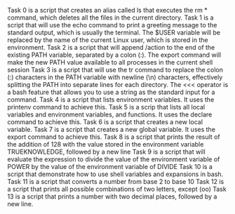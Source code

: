 Task 0 is a script that creates an alias called ls that executes the rm * command, which deletes all the files in the current directory.
Task 1 is a script that will use the echo command to print a greeting message to the standard output, which is usually the terminal. The $USER variable will be replaced by the name of the current Linux user, which is stored in the environment.
Task 2 is a script that will append /action to the end of the existing PATH variable, separated by a colon (:). The export command will make the new PATH value available to all processes in the current shell session
Task 3 is a script that will use the tr command to replace the colon (:) characters in the PATH variable with newline (\n) characters, effectively splitting the PATH into separate lines for each directory. The <<< operator is a bash feature that allows you to use a string as the standard input for a command.
Task 4 is a script that lists environment variables. It uses the printenv command to achieve this.
Task 5 is a scrip that lists all local variables and environment variables, and functions. It uses the declare command to achieve this.
Task 6 is a script that creates a new local variable.
Task 7 is a script that creates a new global variable. It uses the export command to achieve this.
Task 8 is a script that prints the result of the addition of 128 with the value stored in the environment variable TRUEKNOWLEDGE, followed by a new line
Task 9 is a script that will evaluate the expression to divide the value of the environment variable of POWER by the value of the environment variable of DIVIDE
Task 10 is a script that demonstrate how to use shell variables and expansions in bash.
Task 11 is a script that converts a number from base 2 to base 10
Task 12 is a script that prints all possible combinations of two letters, except (oo)
Task 13 is a script that prints a number with two decimal places, followed by a new line.
